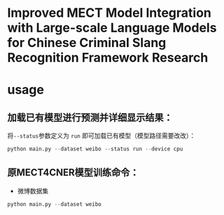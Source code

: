 # Improved MECT Model Integration with Large-scale Language Models for Chinese Criminal Slang Recognition Framework Research


# usage

## 加载已有模型进行预测并详细显示结果：

将``--status``参数定义为 ``run`` 即可加载已有模型（模型路径需要改改）：

```py
python main.py --dataset weibo --status run --device cpu
```

## 原MECT4CNER模型训练命令：

- 微博数据集

```py
python main.py --dataset weibo
```